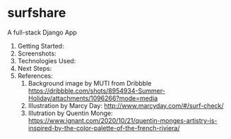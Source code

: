 # surfshare
A full-stack Django App
1. Getting Started:
2. Screenshots:
3. Technologies Used:
4. Next Steps:
5. References:
   1. Background image by MUTI from Dribbble https://dribbble.com/shots/8954934-Summer-Holiday/attachments/1096266?mode=media
   2. Illustration by Marcy Day: http://www.marcyday.com/#/surf-check/
   3. Illutration by Quentin Monge: https://www.ignant.com/2020/10/21/quentin-monges-artistry-is-inspired-by-the-color-palette-of-the-french-riviera/